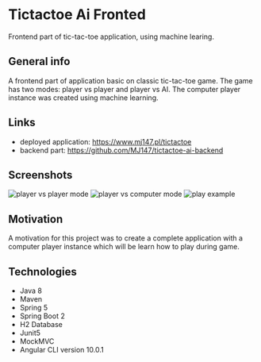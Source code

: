 # Tictactoe Ai Fronted
Frontend part of tic-tac-toe application, using machine learing.

## General info
A frontend part of application basic on classic tic-tac-toe game. The game has two modes: player vs player and player vs AI.
The computer player instance was created using machine learning.  

## Links
* deployed application: https://www.mj147.pl/tictactoe
* backend part: https://github.com/MJ147/tictactoe-ai-backend

## Screenshots
![player vs player mode](./screenshots/1.jpg)
![player vs computer mode](./screenshots/2.jpg)
![play example](./screenshots/3.jpg)

## Motivation
A motivation for this project was to create a complete application with a computer player instance which will be learn how to play during game.

## Technologies
* Java 8
* Maven
* Spring 5
* Spring Boot 2
* H2 Database
* Junit5
* MockMVC
* Angular CLI version 10.0.1
